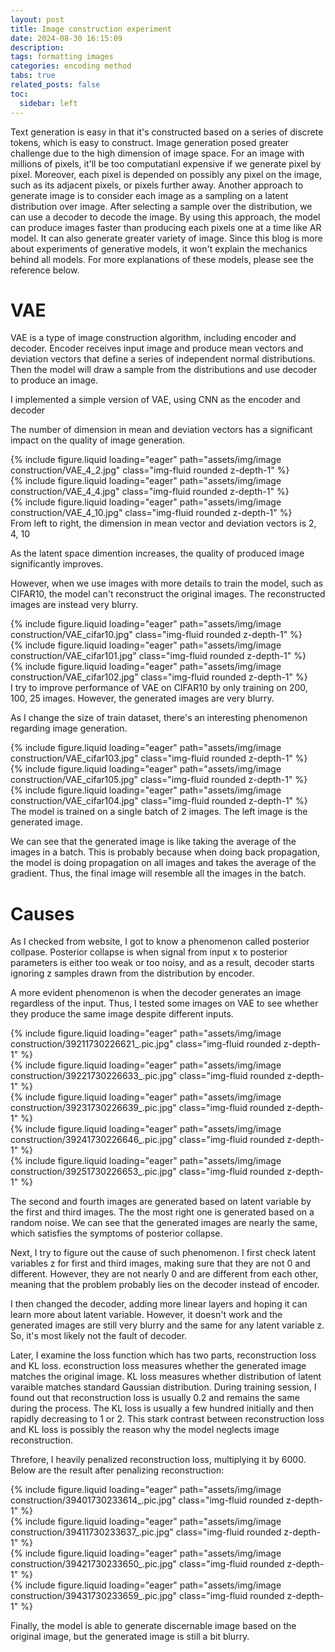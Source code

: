 ```yaml
---
layout: post
title: Image construction experiment
date: 2024-08-30 16:15:09
description: 
tags: formatting images
categories: encoding method
tabs: true
related_posts: false
toc: 
  sidebar: left
---
```



Text generation is easy in that it's constructed based on a series of discrete tokens, which is easy to  construct. Image generation posed greater challenge due to the high dimension of image space. For an image with millions of pixels, it'll be too computatianl expensive if we generate pixel by pixel. Moreover, each pixel is depended on possibly any pixel on the image, such as its adjacent pixels, or pixels further away. Another approach to generate image is to consider each image as a sampling on a latent distribution over image. After selecting a sample over the distribution, we can use a decoder to decode the image. By using this approach, the model can produce images faster than producing each pixels one at a time like AR model. It can also generate greater variety of image. Since this blog is more about experiments of generative models, it won't explain the mechanics behind all models. For more explanations of these models, please see the reference below.

# VAE

VAE is a type of image construction algorithm, including encoder and decoder. Encoder receives input image and produce mean vectors and deviation vectors that define a series of independent normal distributions. Then the model will draw a sample from the distributions and use decoder to produce an image.

I implemented a simple version of VAE, using CNN as the encoder and decoder

The number of dimension in mean and deviation vectors has a significant impact on the quality of image generation. 

<div class="row mt-3">
    <div class="col-sm mt-3 mt-md-0">
        {% include figure.liquid loading="eager" path="assets/img/image construction/VAE_4_2.jpg" class="img-fluid rounded z-depth-1" %}
    </div>
    <div class="col-sm mt-3 mt-md-0">
        {% include figure.liquid loading="eager" path="assets/img/image construction/VAE_4_4.jpg" class="img-fluid rounded z-depth-1" %}
    </div>
    <div class="col-sm mt-3 mt-md-0">
        {% include figure.liquid loading="eager" path="assets/img/image construction/VAE_4_10.jpg" class="img-fluid rounded z-depth-1" %}
    </div>
</div>
<div class="caption">
    From left to right, the dimension in mean vector and deviation vectors is 2, 4, 10
</div>

As the latent space dimention increases, the quality of produced image significantly improves. 

However, when we use images with more details to train the model, such as CIFAR10, the model can't reconstruct the original images. The reconstructed images are instead very blurry.
<div class="row mt-3">
    <div class="col-sm mt-3 mt-md-0">
        {% include figure.liquid loading="eager" path="assets/img/image construction/VAE_cifar10.jpg" class="img-fluid rounded z-depth-1" %}
    </div>
    <div class="col-sm mt-3 mt-md-0">
        {% include figure.liquid loading="eager" path="assets/img/image construction/VAE_cifar101.jpg" class="img-fluid rounded z-depth-1" %}
    </div>
    <div class="col-sm mt-3 mt-md-0">
        {% include figure.liquid loading="eager" path="assets/img/image construction/VAE_cifar102.jpg" class="img-fluid rounded z-depth-1" %}
    </div>
</div>
<div class="caption">
    I try to improve performance of VAE on CIFAR10 by only training on 200, 100, 25 images. However, the generated images are very blurry.
</div>

As I change the size of train dataset, there's an interesting phenomenon regarding image generation.

<div class="row mt-3">
    <div class="col-sm mt-3 mt-md-0">
        {% include figure.liquid loading="eager" path="assets/img/image construction/VAE_cifar103.jpg" class="img-fluid rounded z-depth-1" %}
    </div>
    <div class="col-sm mt-3 mt-md-0">
        {% include figure.liquid loading="eager" path="assets/img/image construction/VAE_cifar105.jpg" class="img-fluid rounded z-depth-1" %}
    </div>
    <div class="col-sm mt-3 mt-md-0">
        {% include figure.liquid loading="eager" path="assets/img/image construction/VAE_cifar104.jpg" class="img-fluid rounded z-depth-1" %}
    </div>
</div>
<div class="caption">
    The model is trained on a single batch of 2 images. The left image is the generated image.
</div>

We can see that the generated image is like taking the average of the images in a batch. This is probably 
because when doing back propagation, the model is doing propagation on all images and takes the average of the gradient. Thus, the final image will resemble all the images in the batch.

# Causes

As I checked from website, I got to know a phenomenon called posterior collpase. Posterior collapse is when signal from input x to posterior parameters is either too weak or too noisy, and as a result, decoder starts ignoring z samples drawn from the distribution by encoder. 

A more evident phenomenon is when the decoder generates an image regardless of the input. Thus, I tested some images on VAE to see whether they produce the same image despite different inputs.

<div class="row mt-3">
    <div class="col-sm mt-3 mt-md-0">
        {% include figure.liquid loading="eager" path="assets/img/image construction/39211730226621_.pic.jpg" class="img-fluid rounded z-depth-1" %}
    </div>
    <div class="col-sm mt-3 mt-md-0">
        {% include figure.liquid loading="eager" path="assets/img/image construction/39221730226633_.pic.jpg" class="img-fluid rounded z-depth-1" %}
    </div>
    <div class="col-sm mt-3 mt-md-0">
        {% include figure.liquid loading="eager" path="assets/img/image construction/39231730226639_.pic.jpg" class="img-fluid rounded z-depth-1" %}
    </div>
    <div class="col-sm mt-3 mt-md-0">
        {% include figure.liquid loading="eager" path="assets/img/image construction/39241730226646_.pic.jpg" class="img-fluid rounded z-depth-1" %}
    </div>
    <div class="col-sm mt-3 mt-md-0">
        {% include figure.liquid loading="eager" path="assets/img/image construction/39251730226653_.pic.jpg" class="img-fluid rounded z-depth-1" %}
    </div>
</div>

The second and fourth images are generated based on latent variable by the first and third images. The the most right one is generated based on a random noise. We can see that the generated images are nearly the same, which satisfies the symptoms of posterior collapse. 

Next, I try to figure out the cause of such phenomenon. I first check latent variables z for first and third images, making sure that they are not 0 and different. However, they are not nearly 0 and are different from each other, meaning that the problem probably lies on the decoder instead of encoder. 

I then changed the decoder, adding more linear layers and hoping it can learn more about latent variable. However, it doesn't work and the generated images are still very blurry and the same for any latent variable z. So, it's most likely not the fault of decoder.

Later, I examine the loss function which has two parts, reconstruction loss and KL loss. econstruction loss measures whether the generated image matches the original image. KL loss measures whether distribution of latent varaible matches standard Gaussian distribution. During training session, I found out that reconstruction loss is usually 0.2 and remains the same during the process. The KL loss is usually a few hundred initially and then rapidly decreasing to 1 or 2. This stark contrast between reconstruction loss and KL loss is possibly the reason why the model neglects image reconstruction.

Threfore, I heavily penalized reconstruction loss, multiplying it by 6000. Below are the result after penalizing reconstruction:

<div class="row mt-3">
    <div class="col-sm mt-3 mt-md-0">
        {% include figure.liquid loading="eager" path="assets/img/image construction/39401730233614_.pic.jpg" class="img-fluid rounded z-depth-1" %}
    </div>
    <div class="col-sm mt-3 mt-md-0">
        {% include figure.liquid loading="eager" path="assets/img/image construction/39411730233637_.pic.jpg" class="img-fluid rounded z-depth-1" %}
    </div>
    <div class="col-sm mt-3 mt-md-0">
        {% include figure.liquid loading="eager" path="assets/img/image construction/39421730233650_.pic.jpg" class="img-fluid rounded z-depth-1" %}
    </div>
    <div class="col-sm mt-3 mt-md-0">
        {% include figure.liquid loading="eager" path="assets/img/image construction/39431730233659_.pic.jpg" class="img-fluid rounded z-depth-1" %}
    </div>
</div>

Finally, the model is able to generate discernable image based on the original image, but the generated image is still a bit blurry. 

